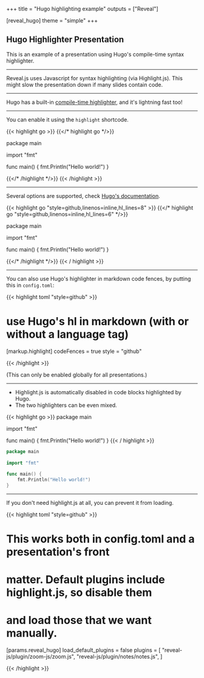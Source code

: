 +++
title = "Hugo highlighting example"
outputs = ["Reveal"]

[reveal_hugo]
theme = "simple"
+++

## Hugo Highlighter Presentation

This is an example of a presentation using Hugo's compile-time syntax highlighter.

---

Reveal.js uses Javascript for syntax highlighting (via Highlight.js). This might slow the presentation down if many slides contain code.

---

Hugo has a built-in [compile-time highlighter](https://gohugo.io/content-management/syntax-highlighting/), and it's lightning fast too!

---

You can enable it using the `highlight` shortcode.

{{< highlight go >}}
{{</* highlight go */>}}

package main
 
import "fmt"
 
func main() {
    fmt.Println("Hello world!")
}

{{</* /highlight */>}}
{{< /highlight >}}

---

Several options are supported, check [Hugo's documentation](https://gohugo.io/content-management/syntax-highlighting/).

{{< highlight go "style=github,linenos=inline,hl_lines=8" >}}
{{</* highlight go "style=github,linenos=inline,hl_lines=6" */>}}

package main
 
import "fmt"
 
func main() {
    fmt.Println("Hello world!")
}

{{</* /highlight */>}}
{{< / highlight >}}

---

You can also use Hugo's highlighter in markdown code fences, 
by putting this in `config.toml`:

{{< highlight toml "style=github" >}}

# use Hugo's hl in markdown (with or without a language tag)
[markup.highlight]
codeFences = true
style = "github"

{{< /highlight >}}

(This can only be enabled globally for all presentations.)

---

- Highlight.js is automatically disabled in code blocks highlighted by Hugo.
- The two highlighters can be even mixed.

{{< highlight go >}}
package main
 
import "fmt"
 
func main() {
    fmt.Println("Hello world!")
}
{{< / highlight >}}

```go
package main
 
import "fmt"
 
func main() {
    fmt.Println("Hello world!")
}
```

---

If you don't need highlight.js at all, you can prevent it from loading.

{{< highlight toml "style=github" >}}

# This works both in config.toml and a presentation's front
# matter. Default plugins include highlight.js, so disable them
# and load those that we want manually.

[params.reveal_hugo]
load_default_plugins = false
plugins = [
  "reveal-js/plugin/zoom-js/zoom.js",
  "reveal-js/plugin/notes/notes.js",
]

{{< /highlight  >}}